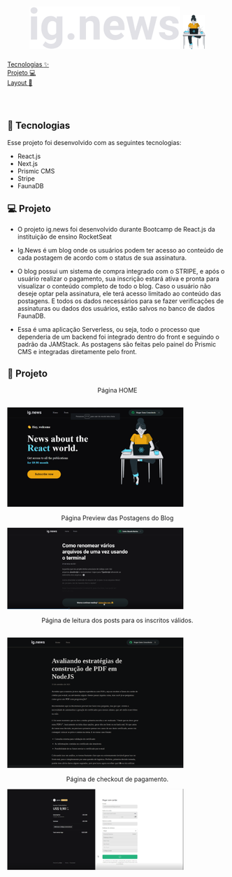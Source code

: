 <h1 align="center">
   <img alt="IgNews" src="https://github.com/rogersene/IgNews/blob/master/public/images/logo.png">
    <img alt="proffy-2" src="https://github.com/rogersene/IgNews/blob/master/public/images/avatar.svg" width="10%">
</h1>


  <a href="#-tecnologias">Tecnologias :sparkles:</a>&nbsp;&nbsp;&nbsp;&nbsp;&nbsp;&nbsp; <br>
  <a href="#-projeto">Projeto  :computer:</a>&nbsp;&nbsp;&nbsp; &nbsp;&nbsp;&nbsp; <br>
  <a href="#-layout">Layout :flower_playing_cards:</a>&nbsp;&nbsp;&nbsp;&nbsp;&nbsp;&nbsp;
  
  
  

<br>

<br>


## 🚀 Tecnologias

Esse projeto foi desenvolvido com as seguintes tecnologias:

- React.js
- Next.js
- Prismic CMS
- Stripe
- FaunaDB


## 💻 Projeto
- O projeto ig.news foi desenvolvido durante Bootcamp de React.js da instituição de ensino RocketSeat 
- Ig.News é um blog onde os usuários podem ter acesso ao conteúdo de cada postagem de acordo com o status de sua assinatura.
- O blog possui um sistema de compra integrado com o STRIPE, e após o usuário realizar o pagamento, sua inscrição estará ativa e pronta para visualizar o conteúdo completo de todo o blog. Caso o usuário não deseje optar pela assinatura, ele terá acesso limitado ao conteúdo das postagens. E todos os dados necessários para se fazer verificações de assinaturas ou dados dos usuários, estão salvos no banco de dados FaunaDB.

- Essa é uma aplicação Serverless, ou seja, todo o processo que dependeria de um backend foi integrado dentro do front e seguindo o padrão da JAMStack.
As postagens são feitas pelo painel do Prismic CMS e integradas diretamente pelo front.

## :flower_playing_cards: Projeto


<p align="center">
  Página HOME
</p>
<br>

  <img alt="Home" src="https://github.com/rogersene/IgNews/blob/master/public/images/Layout/Ignews%20Home.png" width="80%">

<br>
<p align="center">
    Página Preview das Postagens do Blog
</p>
  <img alt="Preview Post" src="https://github.com/rogersene/IgNews/blob/master/public/images/Layout/PreviewReadPost.png" width="80%">

<br>
<p align="center">
    Página de leitura dos posts para os inscritos válidos.
</p>
<br>

  <img alt="ReadPost" src="https://github.com/rogersene/IgNews/blob/master/public/images/Layout/ReadPost.png" width="80%">

<br>
<p align="center">
  Página de checkout de pagamento.
</p>
  <img alt="Checkout Stripe" src="https://github.com/rogersene/IgNews/blob/master/public/images/Layout/Stripe.png" width="80%">





